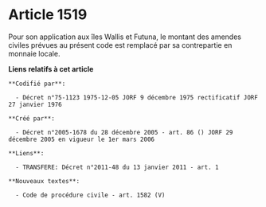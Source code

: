 # Article 1519

Pour son application aux îles Wallis et Futuna, le montant des amendes civiles prévues au présent code est remplacé par sa
contrepartie en monnaie locale.

**Liens relatifs à cet article**

	**Codifié par**:

	  - Décret n°75-1123 1975-12-05 JORF 9 décembre 1975 rectificatif JORF 27 janvier 1976

	**Créé par**:

	  - Décret n°2005-1678 du 28 décembre 2005 - art. 86 () JORF 29 décembre 2005 en vigueur le 1er mars 2006

	**Liens**:

	  - TRANSFERE: Décret n°2011-48 du 13 janvier 2011 - art. 1

	**Nouveaux textes**:

	  - Code de procédure civile - art. 1582 (V)
